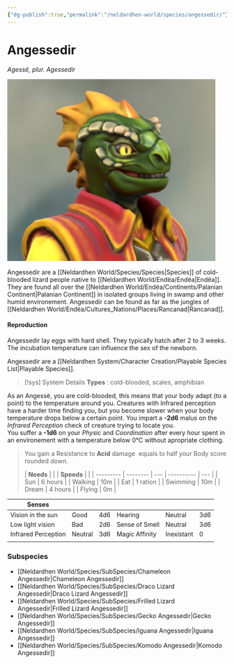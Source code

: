 ```yaml
---
{"dg-publish":true,"permalink":"/neldardhen-world/species/angessedir/"}
---
```


# Angessedir
*Agessë, plur. Agessedir*

  ![Wyr-closeup.png|100](/img/user/Images/Species/Wyr-closeup.png)
  
  Angessedir are a [[Neldardhen World/Species/Species\|Species]] of cold-blooded lizard people native to [[Neldardhen World/Endëa/Endëa\|Endëa]]. They are found all over the [[Neldardhen World/Endëa/Continents/Palanian Continent\|Palanian Continent]] in isolated groups living in swamp and other humid environement. Angessedir can be found as far as the jungles of [[Neldardhen World/Endëa/Cultures_Nations/Places/Rancanad\|Rancanad]].


#### Reproduction
Angessedir lay eggs with hard shell. They typically hatch after 2 to 3 weeks. The incubation temperature can influence the sex of the newborn.

 Angessedir are a [[Neldardhen System/Character Creation/Playable Species List\|Playable Species]].
 
> [!sys] System Details
> **Types** : cold-blooded, scales, amphibian
> 
As an Angessë, you are cold-blooded, this means that your body adapt (to a point) to the temperature around you.
Creatures with Infrared perception have a harder time finding you, but you become slower when your body temperature drops below a certain point.
You impart a **-2d6** malus on the _Infrared Perception_ check of creature trying to locate you.  
You suffer a **-1d6** on your _Physic_ and _Coordination_ after every hour spent in an environement with a temperature below 0°C without apropriate clothing.
> 
> You gain a Resistance to **Acid** damage  equals to half your Body score rounded down.
> 
> | **Needs** |          |     | **Speeds** |     |
| --------- | -------- | --- | ---------- | --- |
| Sun       | 6 hours  |     | Walking    | 10m |
| Eat       | 1 ration |     | Swimming   | 10m |
| Dream     | 4 hours  |     | Flying     | 0m  |
> 
| **Senses**          |         |     |                |            |     |
| ------------------- | ------- | --- | -------------- | ---------- | --- |
| Vision in the sun   | Good    | 4d6 | Hearing        | Neutral    | 3d6 |
| Low light vision    | Bad     | 2d6 | Sense of Smell | Neutral    | 3d6 |
| Infrared Perception | Neutral | 3d6 | Magic Affinity | Inexistant | 0   |
|                     |         |     |                |            |     |
### Subspecies
- [[Neldardhen World/Species/SubSpecies/Chameleon Angessedir\|Chameleon Angessedir]]
- [[Neldardhen World/Species/SubSpecies/Draco Lizard Angessedir\|Draco Lizard Angessedir]]
- [[Neldardhen World/Species/SubSpecies/Frilled Lizard Angessedir\|Frilled Lizard Angessedir]]
- [[Neldardhen World/Species/SubSpecies/Gecko Angessedir\|Gecko Angessedir]]
- [[Neldardhen World/Species/SubSpecies/Iguana Angessedir\|Iguana Angessedir]]
- [[Neldardhen World/Species/SubSpecies/Komodo Angessedir\|Komodo Angessedir]]
